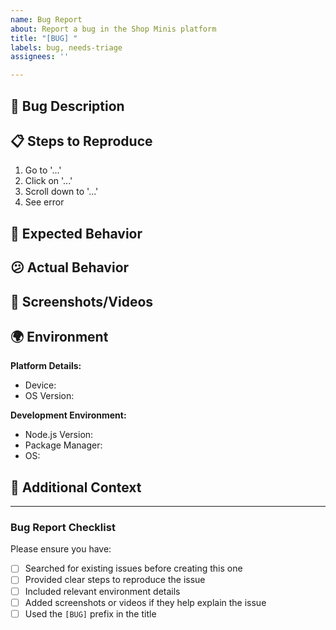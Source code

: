 ```yaml
---
name: Bug Report
about: Report a bug in the Shop Minis platform
title: "[BUG] "
labels: bug, needs-triage
assignees: ''

---
```


## 🐛 Bug Description

<!-- Provide a clear and concise description of the bug -->

## 📋 Steps to Reproduce

<!-- List the steps to reproduce the behavior -->
1. Go to '...'
2. Click on '...'
3. Scroll down to '...'
4. See error

## 🤔 Expected Behavior

<!-- Describe what you expected to happen -->

## 😕 Actual Behavior

<!-- Describe what actually happened -->

## 📸 Screenshots/Videos

<!-- If applicable, add screenshots or videos to help explain the problem -->

## 🌍 Environment

**Platform Details:**
- Device: <!-- e.g., iPhone 14, Samsung Galaxy S23 -->
- OS Version: <!-- e.g., iOS 17.1, Android 14 -->

**Development Environment:**
- Node.js Version: <!-- e.g., 18.17.0 -->
- Package Manager: <!-- npm/yarn/pnpm and version -->
- OS: <!-- e.g., macOS 14.0, Windows 11, Ubuntu 22.04 -->

## 📝 Additional Context

<!-- Add any other context about the problem here -->


---

### Bug Report Checklist

Please ensure you have:
- [ ] Searched for existing issues before creating this one
- [ ] Provided clear steps to reproduce the issue
- [ ] Included relevant environment details
- [ ] Added screenshots or videos if they help explain the issue
- [ ] Used the `[BUG]` prefix in the title 